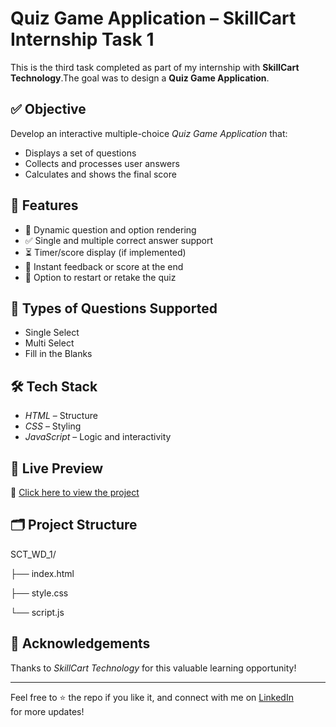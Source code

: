 # Quiz Game Application – SkillCart Internship Task 1

This is the third task completed as part of my internship with **SkillCart Technology**.The goal was to design a **Quiz Game Application**.

## ✅ Objective

Develop an interactive multiple-choice *Quiz Game Application* that:

* Displays a set of questions
* Collects and processes user answers
* Calculates and shows the final score

## 🎯 Features

* 📝 Dynamic question and option rendering
* ✅ Single and multiple correct answer support
* ⏳ Timer/score display (if implemented)
* 💬 Instant feedback or score at the end
* 🔄 Option to restart or retake the quiz

## 🧠 Types of Questions Supported

* Single Select
* Multi Select
* Fill in the Blanks

## 🛠 Tech Stack

* *HTML* – Structure
* *CSS* – Styling
* *JavaScript* – Logic and interactivity

## 🚀 Live Preview

🔗 [Click here to view the project](https://saideepthich-17.github.io/SCT_WD_3/)

## 🗂 Project Structure
SCT_WD_1/

├── index.html

├── style.css

└── script.js

## 🤝 Acknowledgements

Thanks to *SkillCart Technology* for this valuable learning opportunity!

---

Feel free to ⭐ the repo if you like it, and connect with me on [LinkedIn](https://www.linkedin.com/in/sai-deepthi-cheerladinne) for more updates!
